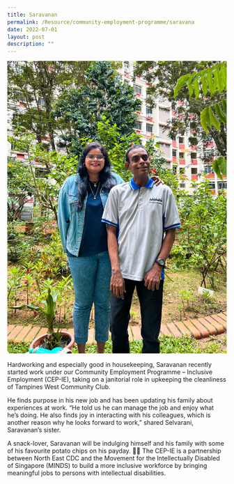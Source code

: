 ```yaml
---
title: Saravanan
permalink: /Resource/community-employment-programme/saravana
date: 2022-07-01
layout: post
description: ""
---
```

![](/images/Saravanan.jpg)

Hardworking and especially good in housekeeping, Saravanan recently started work under our Community Employment Programme – Inclusive Employment (CEP-IE), taking on a janitorial role in upkeeping the cleanliness of Tampines West Community Club.

He finds purpose in his new job and has been updating his family about experiences at work. “He told us he can manage the job and enjoy what he’s doing. He also finds joy in interacting with his colleagues, which is another reason why he looks forward to work,” shared Selvarani, Saravanan’s sister.

A snack-lover, Saravanan will be indulging himself and his family with some of his favourite potato chips on his payday. 💝🙌
The CEP-IE is a partnership between North East CDC and the Movement for the Intellectually Disabled of Singapore (MINDS) to build a more inclusive workforce by bringing meaningful jobs to persons with intellectual disabilities.